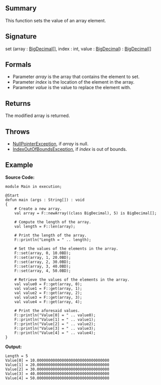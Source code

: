 ## Summary

This function sets the value of an array element.

## Signature

set (array : [BigDecimal](https://docs.oracle.com/javase/7/docs/api/java/math/BigDecimal.html)[], index : int, value : [BigDecimal](https://docs.oracle.com/javase/7/docs/api/java/math/BigDecimal.html)) : [BigDecimal](https://docs.oracle.com/javase/7/docs/api/java/math/BigDecimal.html)[]

## Formals

+ Parameter <i>array</i> is the array that contains the element to set.
+ Parameter <i>index</i> is the location of the element in the array.
+ Parameter <i>value</i> is the value to replace the element with.

## Returns

The modified array is returned.

## Throws

+ [NullPointerException](https://docs.oracle.com/javase/7/docs/api/java/lang/NullPointerException.html), if <i>array</i> is null.
+ [IndexOutOfBoundsException](https://docs.oracle.com/javase/7/docs/api/java/lang/IndexOutOfBoundsException.html), if <i>index</i> is out of bounds.

## Example

**Source Code:**

```plain
module Main in execution;

@Start
defun main (args : String[]) : void
{
    # Create a new array. 
    val array = F::newArray((class BigDecimal), 5) is BigDecimal[];

    # Compute the length of the array. 
    val length = F::len(array);

    # Print the length of the array. 
    F::println("Length = " .. length);

    # Set the values of the elements in the array.
    F::set(array, 0, 10.0BD);
    F::set(array, 1, 20.0BD);
    F::set(array, 2, 30.0BD);
    F::set(array, 3, 40.0BD);
    F::set(array, 4, 50.0BD);

    # Retrieve the values of the elements in the array.
    val value0 = F::get(array, 0);
    val value1 = F::get(array, 1);
    val value2 = F::get(array, 2);
    val value3 = F::get(array, 3);
    val value4 = F::get(array, 4);

    # Print the aforesaid values. 
    F::println("Value[0] = " .. value0);
    F::println("Value[1] = " .. value1);
    F::println("Value[2] = " .. value2);
    F::println("Value[3] = " .. value3);
    F::println("Value[4] = " .. value4);
}
```

**Output:**

```plain
Length = 5
Value[0] = 10.00000000000000000000000000000000
Value[1] = 20.00000000000000000000000000000000
Value[2] = 30.00000000000000000000000000000000
Value[3] = 40.00000000000000000000000000000000
Value[4] = 50.00000000000000000000000000000000
```

